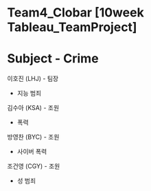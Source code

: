# Team4_Clobar [10week Tableau_TeamProject]
# Subject - Crime

이호진 (LHJ) - 팀장
- 지능 범죄

김수아 (KSA) - 조원
- 폭력

방영찬 (BYC) - 조원
- 사이버 폭력

조건영 (CGY) - 조원
- 성 범죄
